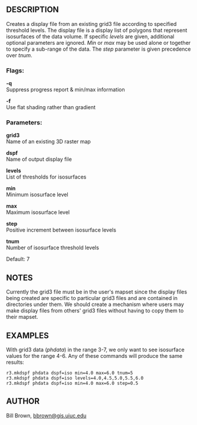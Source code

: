 ## DESCRIPTION

Creates a display file from an existing grid3 file according to
specified threshold levels. The display file is a display list of
polygons that represent isosurfaces of the data volume. If specific
*levels* are given, additional optional parameters are ignored. *Min* or
*max* may be used alone or together to specify a sub-range of the data.
The *step* parameter is given precedence over *tnum*.

### Flags:

**-q**  
Suppress progress report & min/max information

**-f**  
Use flat shading rather than gradient

### Parameters:

**grid3**  
Name of an existing 3D raster map

**dspf**  
Name of output display file

**levels**  
List of thresholds for isosurfaces

**min**  
Minimum isosurface level

**max**  
Maximum isosurface level

**step**  
Positive increment between isosurface levels

**tnum**  
Number of isosurface threshold levels

Default: 7

## NOTES

Currently the grid3 file must be in the user's mapset since the display
files being created are specific to particular grid3 files and are
contained in directories under them. We should create a mechanism where
users may make display files from others' grid3 files without having to
copy them to their mapset.

## EXAMPLES

With grid3 data (*phdata*) in the range 3-7, we only want to see
isosurface values for the range 4-6. Any of these commands will produce
the same results:  

```shell
r3.mkdspf phdata dspf=iso min=4.0 max=6.0 tnum=5
r3.mkdspf phdata dspf=iso levels=4.0,4.5,5.0,5.5,6.0
r3.mkdspf phdata dspf=iso min=4.0 max=6.0 step=0.5
```

## AUTHOR

Bill Brown, [bbrown@gis.uiuc.edu](mailto:brown@gis.uiuc.edu)

